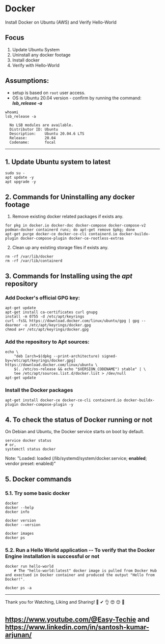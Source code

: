 # Docker
Install Docker on Ubuntu (AWS) and Verify Hello-World

## Focus
1. Update Ubuntu System
2. Uninstall any docker footage
3. Install docker
4. Verify with Hello-World

## Assumptions:
- setup is based on `root` user access.
- OS is Ubuntu 20.04 version - confirm by running the command: **_lsb_release -a_**
```
whoami
lsb_release -a
```
      No LSB modules are available.
      Distributor ID: Ubuntu
      Description:    Ubuntu 20.04.6 LTS
      Release:        20.04
      Codename:       focal
  
---

## 1. Update Ubuntu system to latest
```
sudo su -
apt update -y
apt upgrade -y
```

## 2. Commands for Uninstalling any docker footage 

1. Remove existing docker related packages if exists any.
```
for pkg in docker.io docker-doc docker-compose docker-compose-v2 podman-docker containerd runc; do apt-get remove $pkg; done
apt-get purge docker-ce docker-ce-cli containerd.io docker-buildx-plugin docker-compose-plugin docker-ce-rootless-extras
```

2. Clean up any existing storage files if exists any.
```
rm -rf /var/lib/docker
rm -rf /var/lib/containerd
```

## 3. Commands for Installing using the _apt_ repository

### Add Docker's official GPG key:
```
apt-get update
apt-get install ca-certificates curl gnupg
install -m 0755 -d /etc/apt/keyrings
curl -fsSL https://download.docker.com/linux/ubuntu/gpg | gpg --dearmor -o /etc/apt/keyrings/docker.gpg
chmod a+r /etc/apt/keyrings/docker.gpg
```

### Add the repository to Apt sources:
```
echo \
    "deb [arch=$(dpkg --print-architecture) signed-by=/etc/apt/keyrings/docker.gpg] https://download.docker.com/linux/ubuntu \
    $(. /etc/os-release && echo "$VERSION_CODENAME") stable" | \
    tee /etc/apt/sources.list.d/docker.list > /dev/null
apt-get update
```

### Install the Docker packages
```
apt-get install docker-ce docker-ce-cli containerd.io docker-buildx-plugin docker-compose-plugin -y
```

## 4. To check the status of Docker running or not
On Debian and Ubuntu, the Docker service starts on boot by default. 
```
service docker status
# or,
systemctl status docker
```
Note: "Loaded: loaded (/lib/systemd/system/docker.service; **enabled**; vendor preset: enabled)"

## 5. Docker commands
### 5.1. Try some basic docker
```
docker
docker --help
docker info

docker version
docker --version

docker images
docker ps
```

### 5.2. Run a Hello World application -- To verify that the Docker Engine installation is successful or not
```
docker run hello-world
    # The "hello-world:latest" docker image is pulled from Docker Hub and exectued in Docker container and produced the output "Hello from Docker!".
    
docker ps -a
```

---

Thank you for Watching, Liking and Sharing! 🙌 ✔ 👌 😍 😊 🙏 

https://www.youtube.com/@Easy-Techie and https://www.linkedin.com/in/santosh-kumar-arjunan/
---
